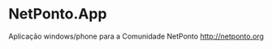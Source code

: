 ﻿NetPonto.App
==============

Aplicação windows/phone para a Comunidade NetPonto http://netponto.org